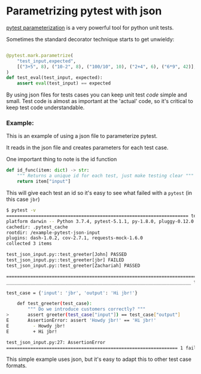 # Parametrizing pytest with json

[pytest parameterization](https://docs.pytest.org/en/latest/parametrize.html) is a very powerful tool for python unit tests. 

Sometimes the standard decorator technique starts to get unwieldy:

```python

@pytest.mark.parametrize(
    "test_input,expected",
    [("3+5", 8), ("10-2", 8), ("100/10", 10), ("2+4", 6), ("6*9", 42)],
)
def test_eval(test_input, expected):
    assert eval(test_input) == expected
```


By using json files for tests cases you can keep unit test *code* simple and small. Test code is almost as important at the 'actual' code, so it's critical to keep test code understandable. 

### Example:

This is an example of using a json file to parameterize pytest. 

It reads in the json file and creates parameters for each test case.

One important thing to note is the id function 

```python
def id_func(item: dict) -> str:
    """ Returns a unique id for each test, just make testing clear """
    return item["input"]
```

This will give each test an id so it's easy to see what failed with a `pytest` (in this case `jbr`)

```bash
$ pytest -v
==================================================================== test session starts =====================================================================
platform darwin -- Python 3.7.4, pytest-5.1.1, py-1.8.0, pluggy-0.12.0 -- /usr/local/opt/python/bin/python3.7
cachedir: .pytest_cache
rootdir: /example-pytest-json-input
plugins: dash-1.0.2, cov-2.7.1, requests-mock-1.6.0
collected 3 items                                                                                                                                            

test_json_input.py::test_greeter[John] PASSED                                                                                                          [ 33%]
test_json_input.py::test_greeter[jbr] FAILED                                                                                                           [ 66%]
test_json_input.py::test_greeter[Zachariah] PASSED                                                                                                     [100%]

========================================================================== FAILURES ==========================================================================
_____________________________________________________________________ test_greeter[jbr] ______________________________________________________________________

test_case = {'input': 'jbr', 'output': 'Hi jbr!'}

    def test_greeter(test_case):
        """ Do we introduce customers correctly? """
>       assert greeter(test_case["input"]) == test_case["output"]
E       AssertionError: assert 'Howdy jbr!' == 'Hi jbr!'
E         - Howdy jbr!
E         + Hi jbr!

test_json_input.py:27: AssertionError
================================================================ 1 failed, 2 passed in 0.38s =================================================================
```

This simple example uses json, but it's easy to adapt this to other test case formats. 
